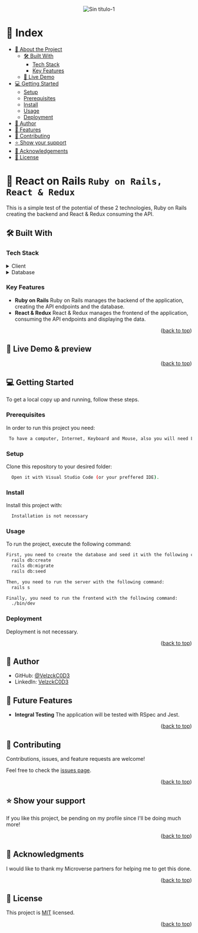 <a name="readme-top"></a>
<div align="center">
  <img src="https://github.com/VelzckC0D3/SQL_Database/assets/92229666/64c8d8a7-b625-4a25-847a-ea02e00df2f4" alt="Sin título-1">
</div>
<!-- TABLE OF CONTENTS -->

# 📗 Index

- [📖 About the Project](#about-project)
  - [🛠 Built With](#built-with)
    - [Tech Stack](#tech-stack)
    - [Key Features](#key-features)
  - [🚀 Live Demo](#live-demo)
- [💻 Getting Started](#getting-started)
  - [Setup](#setup)
  - [Prerequisites](#prerequisites)
  - [Install](#install)
  - [Usage](#usage)
  - [Deployment](#deployment)
- [👥 Author](#author)
- [🔭 Features](#features)
- [🤝 Contributing](#contributing)
- [⭐️ Show your support](#support)
- [🙏 Acknowledgements](#acknowledgements)
- [📝 License](#license)

<!-- PROJECT DESCRIPTION -->

# 📖 React on Rails `Ruby on Rails, React & Redux` <a name="about-project"></a>

This is a simple test of the potential of these 2 technologies, Ruby on Rails creating the backend and React & Redux consuming the API.

## 🛠 Built With <a name="built-with"></a>

### Tech Stack <a name="tech-stack"></a>

<details>
    <summary>Client</summary>
    <ul>
      <li><a href="https://rubyonrails.org/">Ruby on Rails</a></li> 
      <li><a href="https://react-redux.js.org/">React & Redux</a></li> 
    </ul>
  </details>

<details>
<summary>Database</summary>
  <ul>
   <li><a href="https://www.postgresql.org/">PostgreSQL</a></li>
   <li><a href="https://www.json.org/json-en.html">JSON (API endpoint)</a></li>
  </ul>
</details>

<!-- Features -->

### Key Features <a name="key-features"></a>

- **Ruby on Rails** Ruby on Rails manages the backend of the application, creating the API endpoints and the database.
- **React & Redux** React & Redux manages the frontend of the application, consuming the API endpoints and displaying the data.

<p align="right">(<a href="#readme-top">back to top</a>)</p>


## 🚀 Live Demo & preview <a name="live-demo"></a>
 

<p align="right">(<a href="#readme-top">back to top</a>)</p>

<!-- GETTING STARTED -->

## 💻 Getting Started <a name="getting-started"></a>

To get a local copy up and running, follow these steps.

### Prerequisites

In order to run this project you need:

```sh
 To have a computer, Internet, Keyboard and Mouse, also you will need Linux OS or WSL (Windows Subsystem for Linux) installed in your computer.
```

### Setup

Clone this repository to your desired folder:

```sh
  Open it with Visual Studio Code (or your preffered IDE).
```

### Install

Install this project with:

```sh
  Installation is not necessary
```

### Usage

To run the project, execute the following command:

```sh
First, you need to create the database and seed it with the following commands:
  rails db:create
  rails db:migrate
  rails db:seed
```
```sh
Then, you need to run the server with the following command:
  rails s
```
```sh
Finally, you need to run the frontend with the following command:
  ./bin/dev
```

### Deployment

Deployment is not necessary.

<p align="right">(<a href="#readme-top">back to top</a>)</p>

<!-- AUTHOR -->

## 👥 Author <a name="author"></a>

- GitHub: [@VelzckC0D3](https://github.com/VelzckC0D3)
- LinkedIn: [VelzckC0D3](https://www.linkedin.com/in/velzckcode/)

<!-- FEATURES -->

## 🔭 Future Features <a name="features"></a>

- **Integral Testing** The application will be tested with RSpec and Jest.

<p align="right">(<a href="#readme-top">back to top</a>)</p>

<!-- CONTRIBUTING -->

## 🤝 Contributing <a name="contributing"></a>

Contributions, issues, and feature requests are welcome!

Feel free to check the [issues page](../../issues/).

<p align="right">(<a href="#readme-top">back to top</a>)</p>

<!-- SUPPORT -->

## ⭐️ Show your support <a name="support"></a>

If you like this project, be pending on my profile since I'll be doing much more! 

<p align="right">(<a href="#readme-top">back to top</a>)</p>

<!-- ACKNOWLEDGEMENTS -->

## 🙏 Acknowledgments <a name="acknowledgements"></a>
I would like to thank my Microverse partners for helping me to get this done.

<p align="right">(<a href="#readme-top">back to top</a>)</p>

<!-- LICENSE -->

## 📝 License <a name="license"></a>

This project is [MIT](./LICENSE) licensed.

<p align="right">(<a href="#readme-top">back to top</a>)</p>
